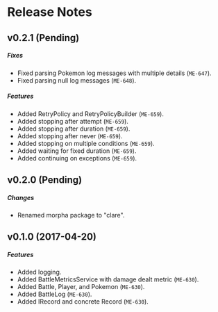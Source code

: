 # Release Notes

## v0.2.1 (Pending)
##### Fixes
- Fixed parsing Pokemon log messages with multiple details (`ME-647`).
- Fixed parsing null log messages (`ME-648`).

##### Features
- Added RetryPolicy and RetryPolicyBuilder (`ME-659`).
- Added stopping after attempt (`ME-659`).
- Added stopping after duration (`ME-659`).
- Added stopping after never (`ME-659`).
- Added stopping on multiple conditions (`ME-659`).
- Added waiting for fixed duration (`ME-659`).
- Added continuing on exceptions (`ME-659`).

## v0.2.0 (Pending)
##### Changes
- Renamed morpha package to "clare".

## v0.1.0 (2017-04-20)
##### Features
- Added logging.
- Added BattleMetricsService with damage dealt metric (`ME-630`).
- Added Battle, Player, and Pokemon (`ME-630`).
- Added BattleLog (`ME-630`).
- Added IRecord and concrete Record (`ME-630`).

